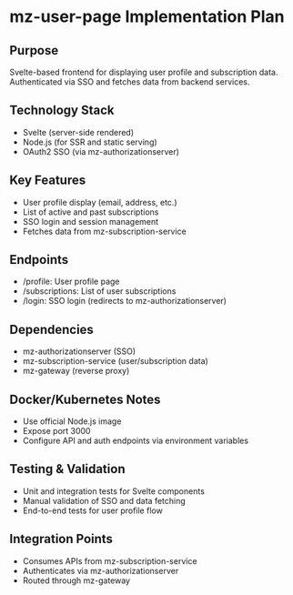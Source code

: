 # mz-user-page Implementation Plan

## Purpose
Svelte-based frontend for displaying user profile and subscription data. Authenticated via SSO and fetches data from backend services.

## Technology Stack
- Svelte (server-side rendered)
- Node.js (for SSR and static serving)
- OAuth2 SSO (via mz-authorizationserver)

## Key Features
- User profile display (email, address, etc.)
- List of active and past subscriptions
- SSO login and session management
- Fetches data from mz-subscription-service

## Endpoints
- /profile: User profile page
- /subscriptions: List of user subscriptions
- /login: SSO login (redirects to mz-authorizationserver)

## Dependencies
- mz-authorizationserver (SSO)
- mz-subscription-service (user/subscription data)
- mz-gateway (reverse proxy)

## Docker/Kubernetes Notes
- Use official Node.js image
- Expose port 3000
- Configure API and auth endpoints via environment variables

## Testing & Validation
- Unit and integration tests for Svelte components
- Manual validation of SSO and data fetching
- End-to-end tests for user profile flow

## Integration Points
- Consumes APIs from mz-subscription-service
- Authenticates via mz-authorizationserver
- Routed through mz-gateway

